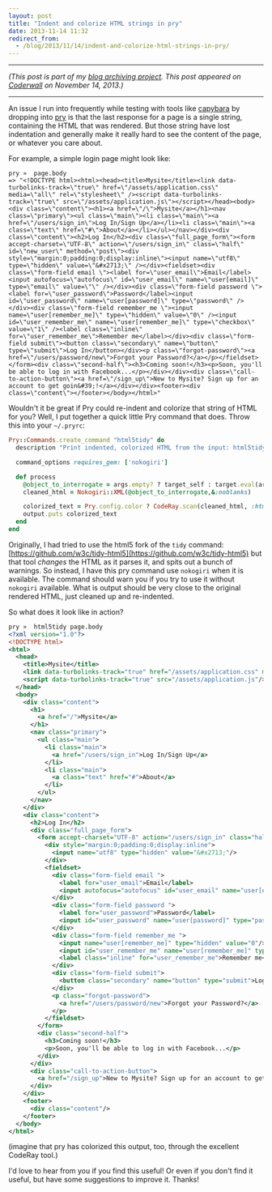 ```yaml
---
layout: post
title: "Indent and colorize HTML strings in pry"
date: 2013-11-14 11:32
redirect_from:
  - /blog/2013/11/14/indent-and-colorize-html-strings-in-pry/
---
```


---

*(This post is part of my [blog archiving project](/about#old-posts). This post appeared on [Coderwall](https://coderwall.com/p/hlbana) on November 14, 2013.)*

---

An issue I run into frequently while testing with tools like [capybara](https://github.com/jnicklas/capybara) by dropping into [pry](http://pryrepl.org/) is that the last response for a page is a single string, containing the HTML that was rendered. But those string have lost indentation and generally make it really hard to see the content of the page, or whatever you care about.

For example, a simple login page might look like:

```shell
pry »  page.body
=> "<!DOCTYPE html><html><head><title>Mysite</title><link data-turbolinks-track=\"true\" href=\"/assets/application.css\" media=\"all\" rel=\"stylesheet\" /><script data-turbolinks-track=\"true\" src=\"/assets/application.js\"></script></head><body><div class=\"content\"><h1><a href=\"/\">Mysite</a></h1><nav class=\"primary\"><ul class=\"main\"><li class=\"main\"><a href=\"/users/sign_in\">Log In/Sign Up</a></li><li class=\"main\"><a class=\"text\" href=\"#\">About</a></li></ul></nav></div><div class=\"content\"><h2>Log In</h2><div class=\"full_page_form\"><form accept-charset=\"UTF-8\" action=\"/users/sign_in\" class=\"half\" id=\"new_user\" method=\"post\"><div style=\"margin:0;padding:0;display:inline\"><input name=\"utf8\" type=\"hidden\" value=\"&#x2713;\" /></div><fieldset><div class=\"form-field email \"><label for=\"user_email\">Email</label><input autofocus=\"autofocus\" id=\"user_email\" name=\"user[email]\" type=\"email\" value=\"\" /></div><div class=\"form-field password \"><label for=\"user_password\">Password</label><input id=\"user_password\" name=\"user[password]\" type=\"password\" /></div><div class=\"form-field remember_me \"><input name=\"user[remember_me]\" type=\"hidden\" value=\"0\" /><input id=\"user_remember_me\" name=\"user[remember_me]\" type=\"checkbox\" value=\"1\" /><label class=\"inline\" for=\"user_remember_me\">Remember me</label></div><div class=\"form-field submit\"><button class=\"secondary\" name=\"button\" type=\"submit\">Log In</button></div><p class=\"forgot-password\"><a href=\"/users/password/new\">Forgot your Password?</a></p></fieldset></form><div class=\"second-half\"><h3>Coming soon!</h3><p>Soon, you'll be able to log in with Facebook...</p></div></div><div class=\"call-to-action-button\"><a href=\"/sign_up\">New to Mysite? Sign up for an account to get goin&#39;!</a></div></div><footer><div class=\"content\"></footer></body></html>"
```

Wouldn't it be great if Pry could re-indent and colorize that string of HTML for you? Well, I put together a quick little Pry command that does. Throw this into your `~/.pryrc`:

```ruby
Pry::Commands.create_command "html5tidy" do
  description "Print indented, colorized HTML from the input: html5tidy [ARGS]"

  command_options requires_gem: ['nokogiri']

  def process
    @object_to_interrogate = args.empty? ? target_self : target.eval(args.join(" "))
    cleaned_html = Nokogiri::XML(@object_to_interrogate,&:noblanks)

    colorized_text = Pry.config.color ? CodeRay.scan(cleaned_html, :html).term : cleaned_html
    output.puts colorized_text
  end
end
```

Originally, I had tried to use the html5 fork of the `tidy` command: [https://github.com/w3c/tidy-html5](https://github.com/w3c/tidy-html5) but that tool *changes* the HTML as it parses it, and spits out a bunch of warnings. So instead, I have this pry command use `nokogiri` when it is available. The command should warn you if you try to use it without `nokogiri` available. What is output should be very close to the original rendered HTML, just cleaned up and re-indented.

So what does it look like in action?

```xml
pry »  html5tidy page.body
<?xml version="1.0"?>
<!DOCTYPE html>
<html>
  <head>
    <title>Mysite</title>
    <link data-turbolinks-track="true" href="/assets/application.css" media="all" rel="stylesheet"/>
    <script data-turbolinks-track="true" src="/assets/application.js"/>
  </head>
  <body>
    <div class="content">
      <h1>
        <a href="/">Mysite</a>
      </h1>
      <nav class="primary">
        <ul class="main">
          <li class="main">
            <a href="/users/sign_in">Log In/Sign Up</a>
          </li>
          <li class="main">
            <a class="text" href="#">About</a>
          </li>
        </ul>
      </nav>
    </div>
    <div class="content">
      <h2>Log In</h2>
      <div class="full_page_form">
        <form accept-charset="UTF-8" action="/users/sign_in" class="half" id="new_user" method="post">
          <div style="margin:0;padding:0;display:inline">
            <input name="utf8" type="hidden" value="&#x2713;"/>
          </div>
          <fieldset>
            <div class="form-field email ">
              <label for="user_email">Email</label>
              <input autofocus="autofocus" id="user_email" name="user[email]" type="email" value=""/>
            </div>
            <div class="form-field password ">
              <label for="user_password">Password</label>
              <input id="user_password" name="user[password]" type="password"/>
            </div>
            <div class="form-field remember_me ">
              <input name="user[remember_me]" type="hidden" value="0"/>
              <input id="user_remember_me" name="user[remember_me]" type="checkbox" value="1"/>
              <label class="inline" for="user_remember_me">Remember me</label>
            </div>
            <div class="form-field submit">
              <button class="secondary" name="button" type="submit">Log In</button>
            </div>
            <p class="forgot-password">
              <a href="/users/password/new">Forgot your Password?</a>
            </p>
          </fieldset>
        </form>
        <div class="second-half">
          <h3>Coming soon!</h3>
          <p>Soon, you'll be able to log in with Facebook...</p>
        </div>
      </div>
      <div class="call-to-action-button">
        <a href="/sign_up">New to Mysite? Sign up for an account to get goin'!</a>
      </div>
    </div>
    <footer>
      <div class="content"/>
    </footer>
  </body>
</html>
```

(imagine that pry has colorized this output, too, through the excellent CodeRay tool.)

I'd love to hear from you if you find this useful! Or even if you don't find it useful, but have some suggestions to improve it. Thanks!
